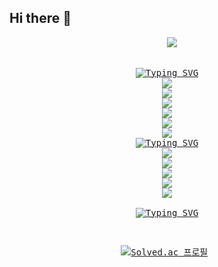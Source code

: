 ## Hi there 👋

<div align="center">
  <pre>
  <img src ="https://capsule-render.vercel.app/api?type=speech&height=300&color=7FB3FA&text=NEOTE%20-S&reversal=true&textBg=false&animation=twinkling&fontColor=FFFFFF">

  <a href="https://git.io/typing-svg"><img src="https://readme-typing-svg.demolab.com?font=Fira+Code&pause=1000&width=130&lines=Tech+Stack" alt="Typing SVG" /></a>
  <img src="https://img.shields.io/badge/c%2B%2B-%2300599C.svg?&style=for-the-badge&logo=c%2B%2B&logoColor=white" /> <img src="https://img.shields.io/badge/java-%23007396.svg?&style=for-the-badge&logo=java&logoColor=white" /> <img src="https://img.shields.io/badge/python-%233776AB.svg?&style=for-the-badge&logo=python&logoColor=white" />
  <img src="https://img.shields.io/badge/html5-%23E34F26.svg?&style=for-the-badge&logo=html5&logoColor=white" /> <img src="https://img.shields.io/badge/css3-%231572B6.svg?&style=for-the-badge&logo=css3&logoColor=white" /> <img src="https://img.shields.io/badge/javascript-%23F7DF1E.svg?&style=for-the-badge&logo=javascript&logoColor=black" />
  <a href="https://git.io/typing-svg"><img src="https://readme-typing-svg.demolab.com?font=Fira+Code&pause=1000&width=100&lines=Studying" alt="Typing SVG" /></a>
  <img src="https://img.shields.io/badge/blender-%23F5792A.svg?&style=for-the-badge&logo=blender&logoColor=white" /> <img src="https://img.shields.io/badge/unity-%23000000.svg?&style=for-the-badge&logo=unity&logoColor=white" /> <img src="https://img.shields.io/badge/unreal%20engine-%23313131.svg?&style=for-the-badge&logo=unreal%20engine&logoColor=white" />
  <img src="https://img.shields.io/badge/linux-%23FCC624.svg?&style=for-the-badge&logo=linux&logoColor=black" /> <img src="https://img.shields.io/badge/mysql-%234479A1.svg?&style=for-the-badge&logo=mysql&logoColor=white" />
  <a href="https://git.io/typing-svg"> <img src="https://readme-typing-svg.demolab.com?font=Fira+Code&pause=1000&width=60&lines=Tools" alt="Typing SVG" /></a>

  [![Solved.ac
  프로필](http://mazassumnida.wtf/api/generate_badge?boj=neote)](https://solved.ac/neote/)
  </pre>
</div>
